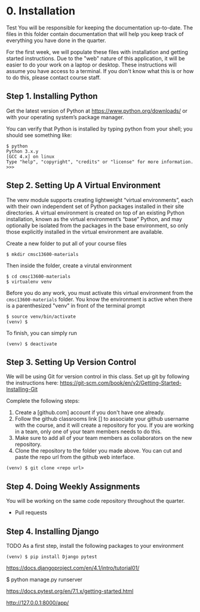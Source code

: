 # 0. Installation
Test
You will be responsible for keeping the documentation up-to-date. The files in this folder contain documentation that will help you keep track of everything you have done in the quarter.

For the first week, we will populate these files with installation and getting started instructions. Due to the "web" nature of this application, it will be
easier to do your work on a laptop or desktop. These instructions will assume you have access to a terminal. If you don't know what this is or how to do this, please contact course staff.

## Step 1. Installing Python
Get the latest version of Python at https://www.python.org/downloads/ or with your operating system’s package manager.

You can verify that Python is installed by typing python from your shell; you should see something like:
```
$ python
Python 3.x.y
[GCC 4.x] on linux
Type "help", "copyright", "credits" or "license" for more information.
>>>
```

## Step 2. Setting Up A Virtual Environment
The venv module supports creating lightweight “virtual environments”, each with their own independent set of Python packages installed in their 
site directories. A virtual environment is created on top of an existing Python installation, known as the virtual environment’s “base” Python, 
and may optionally be isolated from the packages in the base environment, so only those explicitly installed in the virtual environment are available.

Create a new folder to put all of your course files
```
$ mkdir cmsc13600-materials
```
Then inside the folder, create a virutal environment
```
$ cd cmsc13600-materials
$ virtualenv venv
```

Before you do any work, you must activate this virtual environment from the `cmsc13600-materials` folder. You know the environment is active when there
is a parenthesized "venv" in front of the terminal prompt
```
$ source venv/bin/activate
(venv) $
```
To finish, you can simply run
```
(venv) $ deactivate
```

## Step 3. Setting Up Version Control
We will be using Git for version control in this class. Set up git by following the instructions here: https://git-scm.com/book/en/v2/Getting-Started-Installing-Git

Complete the following steps:
1. Create a [github.com] account if you don't have one already.
2. Follow the github classrooms link [] to associate your github username with the course, and it will create a repository for you. If you are working in a team, only one of your team members needs to do this.
3. Make sure to add all of your team members as collaborators on the new repository.
4. Clone the repository to the folder you made above. You can cut and paste the repo url from the github web interface.
```
(venv) $ git clone <repo url>
```

## Step 4. Doing Weekly Assignments
You will be working on the same code repository throughout the quarter. 
* Pull requests


## Step 4. Installing Django
TODO
As a first step, install the following packages to your environment
```
(venv) $ pip install Django pytest
```

https://docs.djangoproject.com/en/4.1/intro/tutorial01/

$ python manage.py runserver

https://docs.pytest.org/en/7.1.x/getting-started.html

http://127.0.0.1:8000/app/
